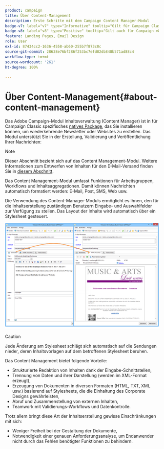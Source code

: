 ```yaml
---
product: campaign
title: Über Content-Management
description: Erste Schritte mit dem Campaign Content Manager-Modul
badge-v7: label="v7" type="Informative" tooltip="Gilt für Campaign Classic v7"
badge-v8: label="v8" type="Positive" tooltip="Gilt auch für Campaign v8"
feature: Landing Pages, Email Design
role: User
exl-id: 87434cc2-1636-4558-ab60-255b7f873c0c
source-git-commit: 28638e76bf286f253bc7efd02db848b571ad88c4
workflow-type: tm+mt
source-wordcount: '261'
ht-degree: 100%

---
```


# Über Content-Management{#about-content-management}

Das Adobe Campaign-Modul Inhaltsverwaltung (Content Manager) ist in für Campaign Classic spezifisches [natives Package](../../installation/using/installing-campaign-standard-packages.md), das Sie installieren können, um wiederkehrende Newsletter oder Websites zu erstellen. Das Modul unterstützt Sie in der Erstellung, Validierung und Veröffentlichung Ihrer Nachrichten:

>[!NOTE]
>
>Dieser Abschnitt bezieht sich auf das Content Management-Modul. Weitere Informationen zum Entwerfen von Inhalten für den E-Mail-Versand finden Sie in [diesem Abschnitt](defining-the-email-content.md).

Das Content Management-Modul umfasst Funktionen für Arbeitsgruppen, Workflows und Inhaltsaggregationen. Damit können Nachrichten automatisch formatiert werden: E-Mail, Post, SMS, Web usw.

Die Verwendung des Content-Manager-Moduls ermöglicht es Ihnen, den für die Inhaltserstellung zuständigen Benutzern Eingabe- und Auswahlfelder zur Verfügung zu stellen. Das Layout der Inhalte wird automatisch über ein Stylesheet gesteuert.

![](assets/s_ncs_content_create_content_sample.png)

>[!CAUTION]
>
>Jede Änderung am Stylesheet schlägt sich automatisch auf die Sendungen nieder, deren Inhaltsvorlagen auf dem betroffenen Stylesheet beruhen.

Das Content Management bietet folgende Vorteile:

* Strukturierte Redaktion von Inhalten dank der Eingabe-Schnittstellen,
* Trennung von Daten und ihrer Darstellung (werden im XML-Format erzeugt),
* Erzeugung von Dokumenten in diversen Formaten (HTML, TXT, XML usw.) basierend auf Stylesheets, die die Einhaltung des Corporate Designs gewährleisten,
* Abruf und Zusammenstellung von externen Inhalten,
* Teamwork mit Validierungs-Workflows und Datenkontrolle.

Trotz allem bringt diese Art der Inhaltserstellung gewisse Einschränkungen mit sich:

* Weniger Freiheit bei der Gestaltung der Dokumente,
* Notwendigkeit einer genauen Anforderungsanalyse, um Endanwender nicht durch das Fehlen benötigter Funktionen zu behindern.
